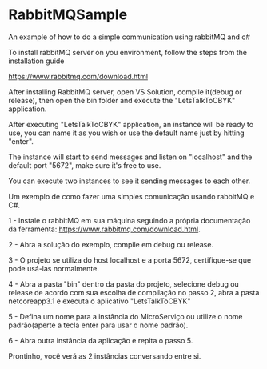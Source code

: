 # RabbitMQSample

An example of how to do a simple communication using rabbitMQ and c#

To install rabbitMQ server on you environment, follow the steps from the installation guide

https://www.rabbitmq.com/download.html

After installing RabbitMQ server, open VS Solution, compile it(debug or release), then open the bin folder and execute the "LetsTalkToCBYK" application.

After executing "LetsTalkToCBYK" application, an instance will be ready to use, you can name it as you wish or use the default name just by hitting "enter".

The instance will start to send messages and listen on "localhost" and the default port "5672", make sure it's free to use.

You can execute two instances to see it sending messages to each other.


Um exemplo de como fazer uma simples comunicação usando rabbitMQ e C#.

1 - Instale o rabbitMQ em sua máquina seguindo a própria documentação da ferramenta: https://www.rabbitmq.com/download.html.

2 - Abra a solução do exemplo, compile em debug ou release.

3 - O projeto se utiliza do host localhost e a porta 5672, certifique-se que pode usá-las normalmente.

4 - Abra a pasta "bin" dentro da pasta do projeto, selecione debug ou release de acordo com sua escolha de compilação no passo 2, abra a pasta netcoreapp3.1 e executa o aplicativo "LetsTalkToCBYK"

5 - Defina um nome para a instância do MicroServiço ou utilize o nome padrão(aperte a tecla enter para usar o nome padrão).

6 - Abra outra instância da aplicação e repita o passo 5.

Prontinho, você verá as 2 instâncias conversando entre si.

